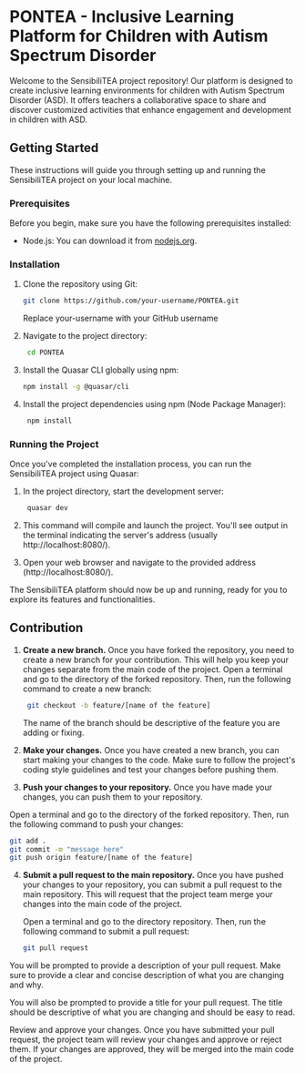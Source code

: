 # PONTEA - Inclusive Learning Platform for Children with Autism Spectrum Disorder

Welcome to the SensibiliTEA project repository! Our platform is designed to create inclusive learning environments for children with Autism Spectrum Disorder (ASD). It offers teachers a collaborative space to share and discover customized activities that enhance engagement and development in children with ASD.

## Getting Started

These instructions will guide you through setting up and running the SensibiliTEA project on your local machine.

### Prerequisites

Before you begin, make sure you have the following prerequisites installed:

- Node.js: You can download it from [nodejs.org](https://nodejs.org/).

### Installation

1. Clone the repository using Git:

    ```sh
   git clone https://github.com/your-username/PONTEA.git
    ```
    Replace your-username with your GitHub username
    
2. Navigate to the project directory:
   ```sh
    cd PONTEA
   
3. Install the Quasar CLI globally using npm:
   ```sh
   npm install -g @quasar/cli

4. Install the project dependencies using npm (Node Package Manager):
   ```sh
    npm install

### Running the Project

Once you've completed the installation process, you can run the SensibiliTEA project using Quasar:

1. In the project directory, start the development server:
   ```sh
    quasar dev
   ```

2. This command will compile and launch the project. You'll see output in the terminal indicating the server's address (usually http://localhost:8080/).
   
4. Open your web browser and navigate to the provided address (http://localhost:8080/).

The SensibiliTEA platform should now be up and running, ready for you to explore its features and functionalities.

## Contribution

1. **Create a new branch.** Once you have forked the repository, you need to create a new branch for your contribution. This will help you keep your changes separate from the main code of the project.
Open a terminal and go to the directory of the forked repository. Then, run the following command to create a new branch:

    ```sh
     git checkout -b feature/[name of the feature]
    ```
    The name of the branch should be descriptive of the feature you are adding or fixing.

2. **Make your changes.** Once you have created a new branch, you can start making your changes to the code. Make sure to follow the project's coding style guidelines and test your changes before pushing them.

3. **Push your changes to your repository.** Once you have made your changes, you can push them to your repository.


Open a terminal and go to the directory of the forked repository. Then, run the following command to push your changes:
```sh
git add .
git commit -m "message here"
git push origin feature/[name of the feature]
```
4. **Submit a pull request to the main repository.** Once you have pushed your changes to your repository, you can submit a pull request to the main repository. This will request that the project team merge your changes into the main code of the project.
   
    Open a terminal and go to the directory repository. Then, run the following command to submit a pull request:
    ```sh
    git pull request
    ```
   
You will be prompted to provide a description of your pull request. Make sure to provide a clear and concise description of what you are changing and why.

You will also be prompted to provide a title for your pull request. The title should be descriptive of what you are changing and should be easy to read.

Review and approve your changes. Once you have submitted your pull request, the project team will review your changes and approve or reject them. If your changes are approved, they will be merged into the main code of the project.
